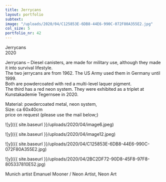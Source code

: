 ```yaml
---
title: Jerrycans
layout: portfolio
subtext: 
image: "/uploads/2020/04/C125853E-6DB8-44E6-990C-072F80A355E2.jpg"
col_size: 5
portfolio_nr: 42
---
```

Jerrycans  
2020

Jerrycans – Diesel canisters, are made for military use, although they made it into survival lifestyle.  
The two jerrycans are from 1962\. The US Army used them in Germany until 1999.  
Both are powdercoated with red a multi-level laquer pigment.  
The third has a red neon system. They were exhibited as a triplet at Kunstakademie Tegernsee in 2020.

Material: powdercoated metal, neon system,  
Size: ca 60x40cm  
price on request (please use the mail below;)

![y]({{ site.baseurl }}/uploads/2020/04/image6.jpeg)

![y]({{ site.baseurl }}/uploads/2020/04/image12.jpeg)

![y]({{ site.baseurl }}/uploads/2020/04/C125853E-6DB8-44E6-990C-072F80A355E2.jpg)

![y]({{ site.baseurl }}/uploads/2020/04/2BC2DF72-90D8-45F8-97F8-805337810E52.jpg)

Munich artist Emanuel Mooner / Neon Artist, Neon Art